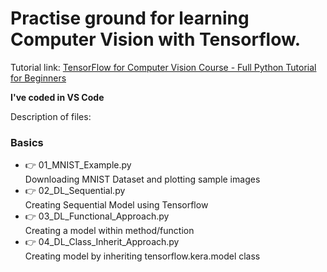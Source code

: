 # Practise ground for learning Computer Vision with Tensorflow.

Tutorial link: [TensorFlow for Computer Vision Course - Full Python Tutorial for Beginners](https://www.youtube.com/watch?v=cPmjQ9V6Hbk)

**I've coded in VS Code**

Description of files:

### __Basics__

- :point_right: 01_MNIST_Example.py<br/>
  Downloading MNIST Dataset and plotting sample images
- :point_right: 02_DL_Sequential.py<br/>
  Creating Sequential Model using Tensorflow
- :point_right: 03_DL_Functional_Approach.py<br/>
  Creating a model within method/function
- :point_right: 04_DL_Class_Inherit_Approach.py<br/>
  Creating model by inheriting tensorflow.kera.model class 
